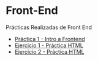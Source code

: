 # Front-End
Prácticas Realizadas de Front End

- [Práctica 1 - Intro a Frontend](./Practica1/README.md)
- [Ejercicio 1 - Práctica HTML](./Ejercicio1/EjercicioHTML.html)
- [Ejercicio 2 - Práctica HTML](./Ejercicio1/EjercicioHTML2.html)